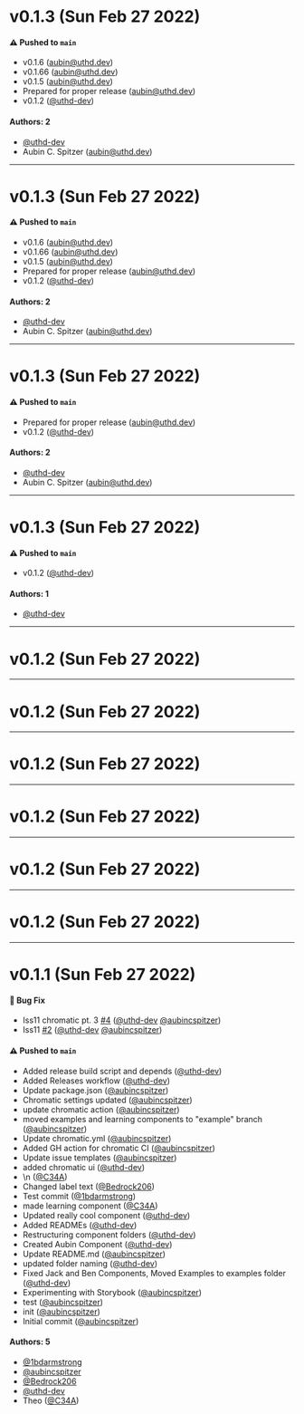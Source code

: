 # v0.1.3 (Sun Feb 27 2022)

#### ⚠️ Pushed to `main`

- v0.1.6 (aubin@uthd.dev)
- v0.1.66 (aubin@uthd.dev)
- v0.1.5 (aubin@uthd.dev)
- Prepared for proper release (aubin@uthd.dev)
- v0.1.2 ([@uthd-dev](https://github.com/uthd-dev))

#### Authors: 2

- [@uthd-dev](https://github.com/uthd-dev)
- Aubin C. Spitzer (aubin@uthd.dev)

---

# v0.1.3 (Sun Feb 27 2022)

#### ⚠️ Pushed to `main`

- v0.1.6 (aubin@uthd.dev)
- v0.1.66 (aubin@uthd.dev)
- v0.1.5 (aubin@uthd.dev)
- Prepared for proper release (aubin@uthd.dev)
- v0.1.2 ([@uthd-dev](https://github.com/uthd-dev))

#### Authors: 2

- [@uthd-dev](https://github.com/uthd-dev)
- Aubin C. Spitzer (aubin@uthd.dev)

---

# v0.1.3 (Sun Feb 27 2022)

#### ⚠️ Pushed to `main`

- Prepared for proper release (aubin@uthd.dev)
- v0.1.2 ([@uthd-dev](https://github.com/uthd-dev))

#### Authors: 2

- [@uthd-dev](https://github.com/uthd-dev)
- Aubin C. Spitzer (aubin@uthd.dev)

---

# v0.1.3 (Sun Feb 27 2022)

#### ⚠️ Pushed to `main`

- v0.1.2 ([@uthd-dev](https://github.com/uthd-dev))

#### Authors: 1

- [@uthd-dev](https://github.com/uthd-dev)

---

# v0.1.2 (Sun Feb 27 2022)



---

# v0.1.2 (Sun Feb 27 2022)



---

# v0.1.2 (Sun Feb 27 2022)



---

# v0.1.2 (Sun Feb 27 2022)



---

# v0.1.2 (Sun Feb 27 2022)



---

# v0.1.2 (Sun Feb 27 2022)



---

# v0.1.1 (Sun Feb 27 2022)

#### 🐛 Bug Fix

- Iss11 chromatic pt. 3 [#4](https://github.com/GHS-WebDevClub/storybook/pull/4) ([@uthd-dev](https://github.com/uthd-dev) [@aubincspitzer](https://github.com/aubincspitzer))
- Iss11 [#2](https://github.com/GHS-WebDevClub/storybook/pull/2) ([@uthd-dev](https://github.com/uthd-dev) [@aubincspitzer](https://github.com/aubincspitzer))

#### ⚠️ Pushed to `main`

- Added release build script and depends ([@uthd-dev](https://github.com/uthd-dev))
- Added Releases workflow ([@uthd-dev](https://github.com/uthd-dev))
- Update package.json ([@aubincspitzer](https://github.com/aubincspitzer))
- Chromatic settings updated ([@aubincspitzer](https://github.com/aubincspitzer))
- update chromatic action ([@aubincspitzer](https://github.com/aubincspitzer))
- moved examples and learning components to "example" branch ([@aubincspitzer](https://github.com/aubincspitzer))
- Update chromatic.yml ([@aubincspitzer](https://github.com/aubincspitzer))
- Added GH action for chromatic CI ([@aubincspitzer](https://github.com/aubincspitzer))
- Update issue templates ([@aubincspitzer](https://github.com/aubincspitzer))
- added chromatic ui ([@uthd-dev](https://github.com/uthd-dev))
- \n ([@C34A](https://github.com/C34A))
- Changed label text ([@Bedrock206](https://github.com/Bedrock206))
- Test commit ([@1bdarmstrong](https://github.com/1bdarmstrong))
- made learning component ([@C34A](https://github.com/C34A))
- Updated really cool component ([@uthd-dev](https://github.com/uthd-dev))
- Added READMEs ([@uthd-dev](https://github.com/uthd-dev))
- Restructuring component folders ([@uthd-dev](https://github.com/uthd-dev))
- Created Aubin Component ([@uthd-dev](https://github.com/uthd-dev))
- Update README.md ([@aubincspitzer](https://github.com/aubincspitzer))
- updated folder naming ([@uthd-dev](https://github.com/uthd-dev))
- Fixed Jack and Ben Components, Moved Examples to examples folder ([@uthd-dev](https://github.com/uthd-dev))
- Experimenting with Storybook ([@aubincspitzer](https://github.com/aubincspitzer))
- test ([@aubincspitzer](https://github.com/aubincspitzer))
- init ([@aubincspitzer](https://github.com/aubincspitzer))
- Initial commit ([@aubincspitzer](https://github.com/aubincspitzer))

#### Authors: 5

- [@1bdarmstrong](https://github.com/1bdarmstrong)
- [@aubincspitzer](https://github.com/aubincspitzer)
- [@Bedrock206](https://github.com/Bedrock206)
- [@uthd-dev](https://github.com/uthd-dev)
- Theo ([@C34A](https://github.com/C34A))
